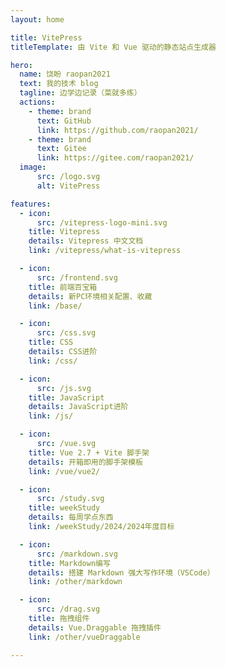 ```yaml
---
layout: home

title: VitePress
titleTemplate: 由 Vite 和 Vue 驱动的静态站点生成器

hero:
  name: 饶盼 raopan2021 
  text: 我的技术 blog
  tagline: 边学边记录（菜就多练） 
  actions:
    - theme: brand
      text: GitHub
      link: https://github.com/raopan2021/
    - theme: brand
      text: Gitee
      link: https://gitee.com/raopan2021/
  image:
      src: /logo.svg
      alt: VitePress

features:
  - icon:
      src: /vitepress-logo-mini.svg
    title: Vitepress
    details: Vitepress 中文文档
    link: /vitepress/what-is-vitepress

  - icon: 
      src: /frontend.svg
    title: 前端百宝箱
    details: 新PC环境相关配置、收藏
    link: /base/

  - icon: 
      src: /css.svg
    title: CSS
    details: CSS进阶
    link: /css/

  - icon:
      src: /js.svg
    title: JavaScript
    details: JavaScript进阶
    link: /js/

  - icon:
      src: /vue.svg
    title: Vue 2.7 + Vite 脚手架
    details: 开箱即用的脚手架模板
    link: /vue/vue2/

  - icon:
      src: /study.svg
    title: weekStudy
    details: 每周学点东西
    link: /weekStudy/2024/2024年度目标

  - icon:
      src: /markdown.svg
    title: Markdown编写
    details: 搭建 Markdown 强大写作环境（VSCode）
    link: /other/markdown

  - icon:
      src: /drag.svg
    title: 拖拽组件
    details: Vue.Draggable 拖拽插件
    link: /other/vueDraggable

---
```


<!-- iconfont https://www.iconfont.cn/?spm=a313x.search_index.i3.d4d0a486a.586b3a81T19Bxt -->